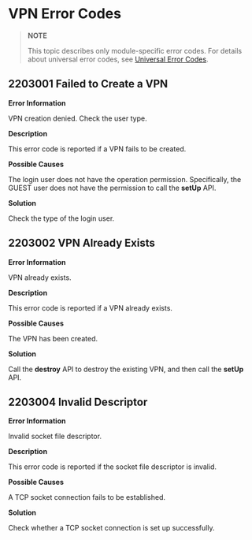 # VPN Error Codes

> **NOTE**
>
> This topic describes only module-specific error codes. For details about universal error codes, see [Universal Error Codes](../errorcode-universal.md).

## 2203001 Failed to Create a VPN

**Error Information**

VPN creation denied. Check the user type.

**Description**

This error code is reported if a VPN fails to be created.

**Possible Causes**

The login user does not have the operation permission. Specifically, the GUEST user does not have the permission to call the **setUp** API.

**Solution**

Check the type of the login user.


## 2203002 VPN Already Exists

**Error Information**

VPN already exists.

**Description**

This error code is reported if a VPN already exists.

**Possible Causes**

The VPN has been created.

**Solution**

Call the **destroy** API to destroy the existing VPN, and then call the **setUp** API.


## 2203004 Invalid Descriptor

**Error Information**

Invalid socket file descriptor.

**Description**

This error code is reported if the socket file descriptor is invalid.

**Possible Causes**

A TCP socket connection fails to be established.

**Solution**

Check whether a TCP socket connection is set up successfully.
